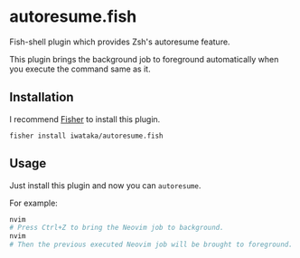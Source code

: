# autoresume.fish

Fish-shell plugin which provides Zsh's autoresume feature.

This plugin brings the background job to foreground automatically when you execute the command same as it.

## Installation

I recommend [Fisher](https://github.com/jorgebucaran/fisher) to install this plugin.

```fish
fisher install iwataka/autoresume.fish
```

## Usage

Just install this plugin and now you can `autoresume`.

For example:

```sh
nvim
# Press Ctrl+Z to bring the Neovim job to background.
nvim
# Then the previous executed Neovim job will be brought to foreground.
```
